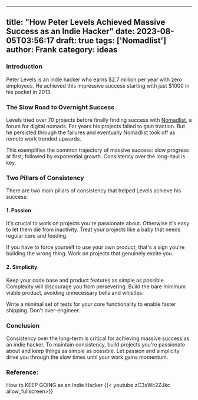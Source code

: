 
---
title: "How Peter Levels Achieved Massive Success as an Indie Hacker"
date: 2023-08-05T03:56:17
draft: true
tags: ['Nomadlist']
author: Frank
category: ideas
---

### Introduction

Peter Levels is an indie hacker who earns $2.7 million per year with zero employees. He achieved this impressive success starting with just $1000 in his pocket in 2013. 

### The Slow Road to Overnight Success

Levels tried over 70 projects before finally finding success with [Nomadlist](https:/omadlist.com/), a forum for digital nomads. For years his projects failed to gain traction. But he persisted through the failures and eventually Nomadlist took off as remote work trended upwards. 

This exemplifies the common trajectory of massive success: slow progress at first, followed by exponential growth. Consistency over the long-haul is key. 

### Two Pillars of Consistency

There are two main pillars of consistency that helped Levels achieve his success:

#### 1. Passion

It's crucial to work on projects you're passionate about. Otherwise it's easy to let them die from inactivity. Treat your projects like a baby that needs regular care and feeding. 

If you have to force yourself to use your own product, that's a sign you're building the wrong thing. Work on projects that genuinely excite you.

#### 2. Simplicity 

Keep your code base and product features as simple as possible. Complexity will discourage you from persevering. Build the bare minimum viable product, avoiding unnecessary bells and whistles.

Write a minimal set of tests for your core functionality to enable faster shipping. Don't over-engineer.

### Conclusion

Consistency over the long-term is critical for achieving massive success as an indie hacker. To maintain consistency, build projects you're passionate about and keep things as simple as possible. Let passion and simplicity drive you through the slow times until your work gains momentum.


### Reference:
How to KEEP GOING as an Indie Hacker
{{< youtube zC3xWc2ZJkc allow_fullscreen>}}
        